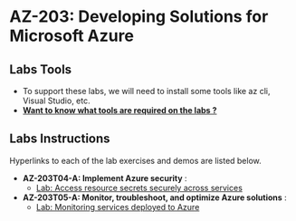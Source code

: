 # AZ-203: Developing Solutions for Microsoft Azure

## Labs Tools

- To support these labs, we will need to install some tools like az cli, Visual Studio, etc.
- **[Want to know what tools are required on the labs ?](lab.md)**

## Labs Instructions

Hyperlinks to each of the lab exercises and demos are listed below.

- **AZ-203T04-A: Implement Azure security** :
  - [Lab: Access resource secrets securely across services](Instructions/Labs/AZ-203_04_lab.md)
- **AZ-203T05-A: Monitor, troubleshoot, and optimize Azure solutions** :
  - [Lab: Monitoring services deployed to Azure](Instructions/Labs/AZ-203_05_lab.md)
